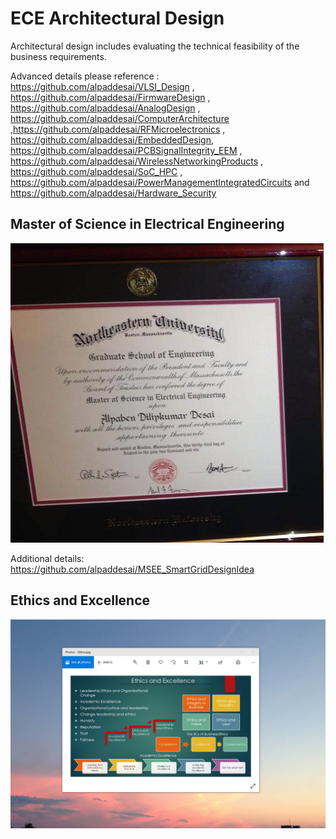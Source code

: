 # ECE Architectural Design

Architectural design includes evaluating the technical feasibility  of the business requirements. 

Advanced details please reference : https://github.com/alpaddesai/VLSI_Design , https://github.com/alpaddesai/FirmwareDesign , https://github.com/alpaddesai/AnalogDesign , https://github.com/alpaddesai/ComputerArchitecture ,https://github.com/alpaddesai/RFMicroelectronics , https://github.com/alpaddesai/EmbeddedDesign, https://github.com/alpaddesai/PCBSignalIntegrity_EEM , https://github.com/alpaddesai/WirelessNetworkingProducts , https://github.com/alpaddesai/SoC_HPC , https://github.com/alpaddesai/PowerManagementIntegratedCircuits and https://github.com/alpaddesai/Hardware_Security

## Master of Science in Electrical Engineering
![image](GraduateDegreeEE.png)

Additional details: https://github.com/alpaddesai/MSEE_SmartGridDesignIdea 

## Ethics and Excellence
![image](EthicsandExcellence.png)
